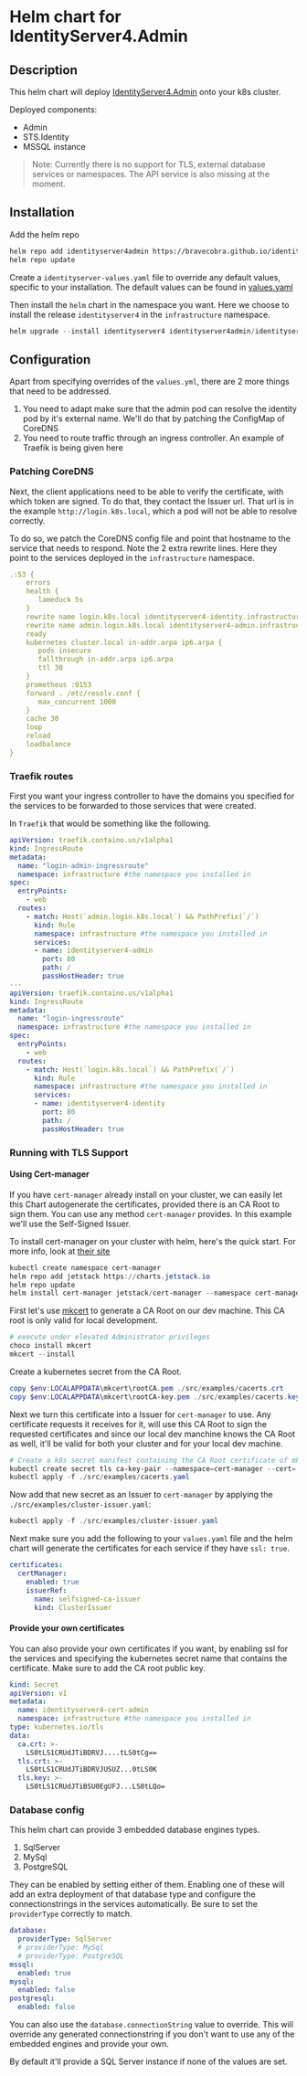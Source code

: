 # Helm chart for IdentityServer4.Admin

## Description

This helm chart will deploy [IdentityServer4.Admin](https://github.com/skoruba/IdentityServer4.Admin) onto your k8s cluster.

Deployed components:

- Admin
- STS.Identity
- MSSQL instance

> Note: Currently there is no support for TLS, external database services or namespaces. The API service is also missing at the moment.

## Installation

Add the helm repo

```bash
helm repo add identityserver4admin https://bravecobra.github.io/identityserver4.admin-helm/charts/
helm repo update
```

Create a `identityserver-values.yaml` file to override any default values, specific to your installation. The default values can be found in [values.yaml](./src/identityserver4admin/values.yaml)

Then install the `helm` chart in the namespace you want. Here we choose to install the release `identityserver4` in the `infrastructure` namespace.

```powershell
helm upgrade --install identityserver4 identityserver4admin/identityserver4admin --namespace infrastructure --values .\identityserver-values.yaml
```

## Configuration

Apart from specifying overrides of the `values.yml`, there are 2 more things that need to be addressed.

1. You need to adapt make sure that the admin pod can resolve the identity pod by it's external name. We'll do that by patching the ConfigMap of CoreDNS
1. You need to route traffic through an ingress controller. An example of Traefik is being given here

### Patching CoreDNS

Next, the client applications need to be able to verify the certificate, with which token are signed. To do that, they contact the Issuer url. That url is in the example `http://login.k8s.local`, which a pod will not be able to resolve correctly.

To do so, we patch the CoreDNS config file and point that hostname to the service that needs to respond. Note the 2 extra rewrite lines. Here they point to the services deployed in the `infrastructure` namespace.

```yaml
.:53 {
    errors
    health {
       lameduck 5s
    }
    rewrite name login.k8s.local identityserver4-identity.infrastructure.svc.cluster.local
    rewrite name admin.login.k8s.local identityserver4-admin.infrastructure.svc.cluster.local
    ready
    kubernetes cluster.local in-addr.arpa ip6.arpa {
       pods insecure
       fallthrough in-addr.arpa ip6.arpa
       ttl 30
    }
    prometheus :9153
    forward . /etc/resolv.conf {
       max_concurrent 1000
    }
    cache 30
    loop
    reload
    loadbalance
}
```

### Traefik routes

First you want your ingress controller to have the domains you specified for the services to be forwarded to those services that were created.

In `Traefik` that would be something like the following.

```yaml
apiVersion: traefik.containo.us/v1alpha1
kind: IngressRoute
metadata:
  name: "login-admin-ingressroute"
  namespace: infrastructure #the namespace you installed in
spec:
  entryPoints:
    - web
  routes:
    - match: Host(`admin.login.k8s.local`) && PathPrefix(`/`)
      kind: Rule
      namespace: infrastructure #the namespace you installed in
      services:
      - name: identityserver4-admin
        port: 80
        path: /
        passHostHeader: true
---
apiVersion: traefik.containo.us/v1alpha1
kind: IngressRoute
metadata:
  name: "login-ingressroute"
  namespace: infrastructure #the namespace you installed in
spec:
  entryPoints:
    - web
  routes:
    - match: Host(`login.k8s.local`) && PathPrefix(`/`)
      kind: Rule
      namespace: infrastructure #the namespace you installed in
      services:
      - name: identityserver4-identity
        port: 80
        path: /
        passHostHeader: true
```

### Running with TLS Support

#### Using Cert-manager

If you have `cert-manager` already install on your cluster, we can easily let this Chart autogenerate the certificates, provided there is an CA Root to sign them. You can use any method `cert-manager` provides. In this example we'll use the Self-Signed Issuer.

To install cert-manager on your cluster with helm, here's the quick start. For more info, look at [their site](https://cert-manager.io/docs/installation/)

```powershell
kubectl create namespace cert-manager
helm repo add jetstack https://charts.jetstack.io
helm repo update
helm install cert-manager jetstack/cert-manager --namespace cert-manager --create-namespace --version v1.3.1 --set installCRDs=true
```

First let's use [mkcert](https://github.com/FiloSottile/mkcert) to generate a CA Root on our dev machine. This CA root is only valid for local development.

```powershell
# execute under elevated Administrator privileges
choco install mkcert
mkcert --install
```

Create a kubernetes secret from the CA Root.

```powershell
copy $env:LOCALAPPDATA\mkcert\rootCA.pem ./src/examples/cacerts.crt
copy $env:LOCALAPPDATA\mkcert\rootCA-key.pem ./src/examples/cacerts.key
```

Next we turn this certificate into a Issuer for `cert-manager` to use. Any certificate requests it receives for it, will use this CA Root to sign the requested certificates and since our local dev manchine knows the CA Root as well, it'll be valid for both your cluster and for your local dev machine.

```powershell
# Create a k8s secret manifest containing the CA Root certificate of mkcert to a cacerts.yaml file
kubectl create secret tls ca-key-pair --namespace=cert-manager --cert=./src/examples/cacerts.crt --key=./src/examples/cacerts.key  --dry-run=client -o yaml > ./src/examples/cacerts.yaml
kubectl apply -f ./src/examples/cacerts.yaml
```

Now add that new secret as an Issuer to `cert-manager` by applying the `./src/examples/cluster-issuer.yaml`:

```powershell
kubectl apply -f ./src/examples/cluster-issuer.yaml
```

Next make sure you add the following to your `values.yaml` file and the helm chart will generate the certificates for each service if they have `ssl: true`.

```yaml
certificates:
  certManager:
    enabled: true
    issuerRef:
      name: selfsigned-ca-issuer
      kind: ClusterIssuer
```

#### Provide your own certificates

You can also provide your own certificates if you want, by enabling ssl for the services and specifying the kubernetes secret name that contains the certificate. Make sure to add the CA root public key.

```yaml
kind: Secret
apiVersion: v1
metadata:
  name: identityserver4-cert-admin
  namespace: infrastructure #the namespace you installed in
type: kubernetes.io/tls
data:
  ca.crt: >-
    LS0tLS1CRUdJTiBDRVJ....tLS0tCg==
  tls.crt: >-
    LS0tLS1CRUdJTiBDRVJUSUZ...0tLS0K
  tls.key: >-
    LS0tLS1CRUdJTiBSU0EgUFJ...LS0tLQo=
```

### Database config

This helm chart can provide 3 embedded database engines types.

1. SqlServer
1. MySql
1. PostgreSQL

They can be enabled by setting either of them. Enabling one of these will add an extra deployment of that database type and configure the connectionstrings in the services automatically. Be sure to set the `providerType` correctly to match.

```yaml
database:
  providerType: SqlServer
  # providerType: MySql
  # providerType: PostgreSQL
mssql:
  enabled: true
mysql:
  enabled: false
postgresql:
  enabled: false
```

You can also use the `database.connectionString` value to override. This will override any generated connectionstring if you don't want to use any of the embedded engines and provide your own.

By default it'll provide a SQL Server instance if none of the values are set.

